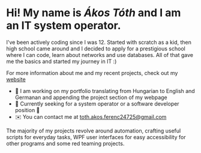 Hi! My name is *Ákos Tóth* and I am an **IT system operator**.
=================================================================================================================================

I've been actively coding since I was 12. Started with scratch as a kid, then high schooI came around and I decided to apply for a prestigious school where I can code, learn about networks and use databases. All of that gave me the basics and started my journey in IT :)

For more information about me and my recent projects, check out my [website](https://www.it-kalauz.com)

* 🧠  I am working on my portfolio translating from Hungarian to English and Germanan and appending the project section of my webpage
* 💼  Currently seeking for a system operator or a software developer position 👀
* ✉️  You can contact me at [toth.akos.ferenc24725@gmail.com](mailto:toth.akos.ferenc24725@gmail.com)

The majority of my projects revolve around automation, crafting useful scripts for everyday tasks, WPF user interfaces for easy accessibility for other programs and some red teaming projects.
